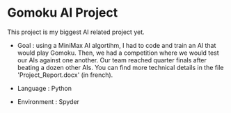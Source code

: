 # Gomoku AI Project

This project is my biggest AI related project yet.

- Goal : using a MiniMax AI algortihm, I had to code and train an AI that would play Gomoku. Then, we had a competition where we would test our AIs against one another.
Our team reached quarter finals after beating a dozen other AIs. You can find more technical details in the file 'Project_Report.docx' (in french).

- Language : Python
- Environment : Spyder
